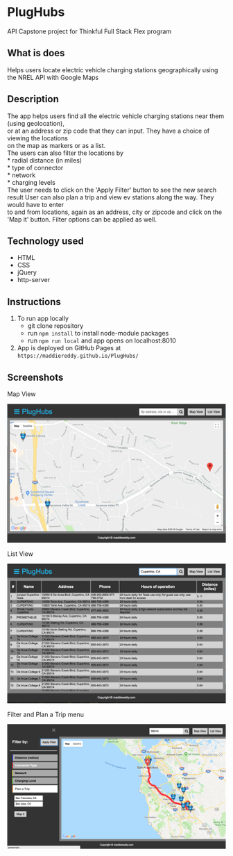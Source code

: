 # PlugHubs
API Capstone project for Thinkful Full Stack Flex program

## What is does
Helps users locate electric vehicle charging stations geographically using the NREL API with Google Maps

## Description
The app helps users find all the electric vehicle charging stations near them (using geolocation),   
or at an address or zip code that they can input. They have a choice of viewing the locations   
on the map as markers or as a list.  
The users can also filter the locations by   
	* radial distance (in miles)   
	* type of connector   
	* network   
	* charging levels   
The user needs to click on the 'Apply Filter' button to see the new search result
User can also plan a trip and view ev stations along the way. They would have to enter   
to and from locations, again as an address, city or zipcode and click on the 'Map it' button.
Filter options can be applied as well.

## Technology used   
  * HTML
  * CSS
  * jQuery
  * http-server

## Instructions
1. To run app locally
	* git clone repository
	* run `npm install` to install node-module packages
	* run `npm run local` and app opens on localhost:8010
2. App is deployed on GitHub Pages at `https://maddiereddy.github.io/PlugHubs/`

## Screenshots

Map View

![map screen](screenshots/Screen1.png)

List View

![list screen](screenshots/Screen2.png)

Filter and Plan a Trip menu

![filter screen](screenshots/Screen3.png)
